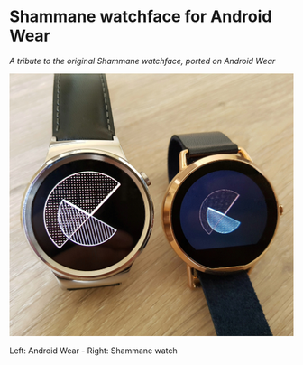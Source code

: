 # Shammane watchface for Android Wear

*A tribute to the original Shammane watchface, ported on Android Wear*

![screenshot][]

Left: Android Wear - Right: Shammane watch

[screenshot]: https://raw.githubusercontent.com/Nilhcem/shammane-androidwear/master/assets/photo.jpeg
